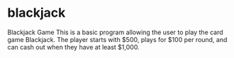 # blackjack
Blackjack Game
This is a basic program allowing the user to play the card game Blackjack. The player starts with $500, plays for $100 per round, and can cash out when they have at least $1,000.
